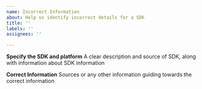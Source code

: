 ```yaml
---
name: Incorrect Information
about: Help us identify incorrect details for a SDK
title: ''
labels: ''
assignees: ''

---
```


**Specify the SDK and platform**
A clear description and source of SDK, along with information about SDK information

**Correct Information**
Sources or any other information guiding towards the correct information
